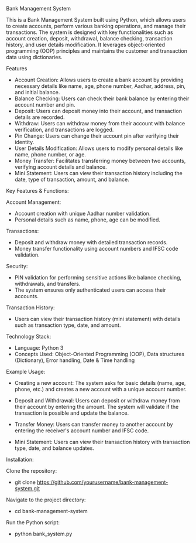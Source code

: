 Bank Management System

This is a Bank Management System built using Python, which allows users to create accounts, perform various banking operations, and manage their transactions. The system is designed with key functionalities such as account creation, deposit, withdrawal, balance checking, transaction history, and user details modification. It leverages object-oriented programming (OOP) principles and maintains the customer and transaction data using dictionaries.

Features

- Account Creation: Allows users to create a bank account by providing necessary details like name, age, phone number, Aadhar, address, pin, and initial balance.
- Balance Checking: Users can check their bank balance by entering their account number and pin.
- Deposit: Users can deposit money into their account, and transaction details are recorded.
- Withdraw: Users can withdraw money from their account with balance verification, and transactions are logged.
- Pin Change: Users can change their account pin after verifying their identity.
- User Details Modification: Allows users to modify personal details like name, phone number, or age.
- Money Transfer: Facilitates transferring money between two accounts, verifying account details and balance.
- Mini Statement: Users can view their transaction history including the date, type of transaction, amount, and balance.


Key Features & Functions:

Account Management:

- Account creation with unique Aadhar number validation.
- Personal details such as name, phone, age can be modified.

Transactions:

- Deposit and withdraw money with detailed transaction records.
- Money transfer functionality using account numbers and IFSC code validation.

Security:

- PIN validation for performing sensitive actions like balance checking, withdrawals, and transfers.
- The system ensures only authenticated users can access their accounts.

Transaction History:

- Users can view their transaction history (mini statement) with details such as transaction type, date, and amount.

Technology Stack:

- Language: Python 3
- Concepts Used: Object-Oriented Programming (OOP), Data structures (Dictionary), Error handling, Date & Time handling

Example Usage:

- Creating a new account: The system asks for basic details (name, age, phone, etc.) and creates a new account with a unique account number.

- Deposit and Withdrawal: Users can deposit or withdraw money from their account by entering the amount. The system will validate if the transaction is possible and update the balance.

- Transfer Money: Users can transfer money to another account by entering the receiver's account number and IFSC code.

- Mini Statement: Users can view their transaction history with transaction type, date, and balance updates.

Installation:

Clone the repository:

- git clone https://github.com/yourusername/bank-management-system.git

Navigate to the project directory:

- cd bank-management-system

Run the Python script:

- python bank_system.py
